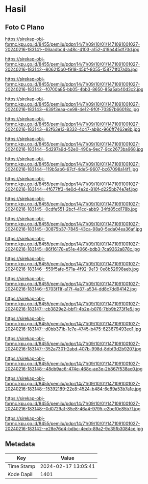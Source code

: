 # Hasil

## Foto C Plano

https://sirekap-obj-formc.kpu.go.id/8455/pemilu/pdpr/14/71/09/10/01/1471091001027-20240216-183141--06aadbc4-a48c-4103-a152-419a445df70d.jpg

https://sirekap-obj-formc.kpu.go.id/8455/pemilu/pdpr/14/71/09/10/01/1471091001027-20240216-183142--806215b0-f918-45bf-8055-158771f07a0b.jpg

https://sirekap-obj-formc.kpu.go.id/8455/pemilu/pdpr/14/71/09/10/01/1471091001027-20240216-183142--f0700a85-bb05-4bb3-8650-85a5ab40d3c2.jpg

https://sirekap-obj-formc.kpu.go.id/8455/pemilu/pdpr/14/71/09/10/01/1471091001027-20240216-183143--639f3eaa-ce98-4e12-9f0f-70397b66018c.jpg

https://sirekap-obj-formc.kpu.go.id/8455/pemilu/pdpr/14/71/09/10/01/1471091001027-20240216-183143--82f63e13-8332-4c47-ab8c-966ff7462e8b.jpg

https://sirekap-obj-formc.kpu.go.id/8455/pemilu/pdpr/14/71/09/10/01/1471091001027-20240216-183144--5d297a9d-52e0-490a-9ec7-9cc2673ba968.jpg

https://sirekap-obj-formc.kpu.go.id/8455/pemilu/pdpr/14/71/09/10/01/1471091001027-20240216-183144--119b5ab6-97cf-4de5-9607-bc67098a14f1.jpg

https://sirekap-obj-formc.kpu.go.id/8455/pemilu/pdpr/14/71/09/10/01/1471091001027-20240216-183144--4f677ff3-4e0d-4e2d-810f-d225bb74e7ef.jpg

https://sirekap-obj-formc.kpu.go.id/8455/pemilu/pdpr/14/71/09/10/01/1471091001027-20240216-183145--0cdfe551-2bcf-41cd-abb9-34fd85cd178b.jpg

https://sirekap-obj-formc.kpu.go.id/8455/pemilu/pdpr/14/71/09/10/01/1471091001027-20240216-183145--30875b37-7845-43ca-98a0-5eda04ea36af.jpg

https://sirekap-obj-formc.kpu.go.id/8455/pemilu/pdpr/14/71/09/10/01/1471091001027-20240216-183145--86f16178-e51e-4066-bdb3-7ca9362a878c.jpg

https://sirekap-obj-formc.kpu.go.id/8455/pemilu/pdpr/14/71/09/10/01/1471091001027-20240216-183146--559f5afe-571a-4f92-9e13-0e8b52698aeb.jpg

https://sirekap-obj-formc.kpu.go.id/8455/pemilu/pdpr/14/71/09/10/01/1471091001027-20240216-183146--5703f11f-a17f-4a37-a534-dd8c7dd94142.jpg

https://sirekap-obj-formc.kpu.go.id/8455/pemilu/pdpr/14/71/09/10/01/1471091001027-20240216-183147--cb3829e2-bbf1-4b2e-b076-7bb9b273f1e5.jpg

https://sirekap-obj-formc.kpu.go.id/8455/pemilu/pdpr/14/71/09/10/01/1471091001027-20240216-183147--d0bb371b-1c7e-4745-b475-623679493ed1.jpg

https://sirekap-obj-formc.kpu.go.id/8455/pemilu/pdpr/14/71/09/10/01/1471091001027-20240216-183147--352a7301-2abd-407b-998d-8dbf3d2b9207.jpg

https://sirekap-obj-formc.kpu.go.id/8455/pemilu/pdpr/14/71/09/10/01/1471091001027-20240216-183148--48db9ac6-474e-468c-ae3e-2b867f538ac0.jpg

https://sirekap-obj-formc.kpu.go.id/8455/pemilu/pdpr/14/71/09/10/01/1471091001027-20240216-183148--15392189-22e8-4524-b484-6c89a53b7a1e.jpg

https://sirekap-obj-formc.kpu.go.id/8455/pemilu/pdpr/14/71/09/10/01/1471091001027-20240216-183148--0d0729a1-85e8-46a4-9795-e2bef0e85b7f.jpg

https://sirekap-obj-formc.kpu.go.id/8455/pemilu/pdpr/14/71/09/10/01/1471091001027-20240216-183142--e28e76d4-bdbc-4ecb-89a2-9c35fb3084ce.jpg


## Metadata

| Key        | Value               |
| ---------- | ------------------- |
| Time Stamp | 2024-02-17 13:05:41 |
| Kode Dapil | 1401                |



